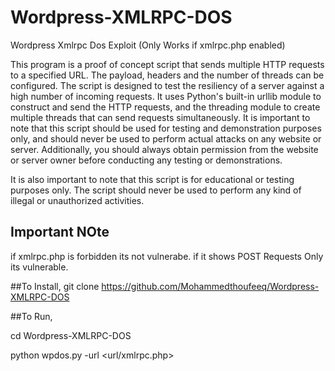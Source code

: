# Wordpress-XMLRPC-DOS
Wordpress Xmlrpc Dos Exploit  (Only Works if  xmlrpc.php enabled)

This program is a proof of concept script that sends multiple HTTP requests to a specified URL. The payload, headers and the number of threads can be configured. The script is designed to test the resiliency of a server against a high number of incoming requests.
It uses Python's built-in urllib module to construct and send the HTTP requests, and the threading module to create multiple threads that can send requests simultaneously.
It is important to note that this script should be used for testing and demonstration purposes only, and should never be used to perform actual attacks on any website or server. Additionally, you should always obtain permission from the website or server owner before conducting any testing or demonstrations.

It is also important to note that this script is for educational or testing purposes only. The script should never be used to perform any kind of illegal or unauthorized activities.

## Important NOte
if xmlrpc.php is forbidden its not vulnerabe.
if it shows POST Requests Only its vulnerable.

##To Install,
git clone https://github.com/Mohammedthoufeeq/Wordpress-XMLRPC-DOS

##To Run,

cd Wordpress-XMLRPC-DOS

python wpdos.py -url <url/xmlrpc.php>


